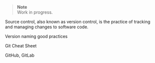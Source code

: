 > **Note**  
> Work in progress.

Source control, also known as version control, is the practice of tracking and managing changes to software code.

Version naming good practices

Git Cheat Sheet

GitHub, GitLab
